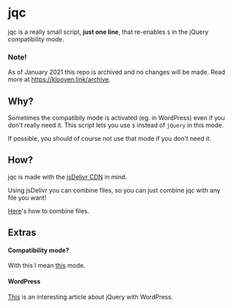 # jqc

jqc is a really small script, **just one line**, that re-enables `$` in the jQuery compatibility mode.

### Note!

As of January 2021 this repo is archived and no changes will be made. Read more at https://klooven.link/archive.

## Why?

Sometimes the compatibily mode is activated (eg. in WordPress) even if you don't really need it. This script lets you use `$` instead of `jQuery` in this mode.

If possible, you should of course not use that mode if you don't need it.

## How?

jqc is made with the [jsDelivr CDN](https://www.jsdelivr.com/) in mind.

Using jsDelivr you can combine files, so you can just combine jqc with any file you want!

[Here](https://github.com/jsdelivr/jsdelivr#combine-multiple-files)'s how to combine files.

## Extras

#### Compatibility mode?

With this I mean [this](http://learn.jquery.com/using-jquery-core/avoid-conflicts-other-libraries/) mode.

#### WordPress

[This](https://premium.wpmudev.org/blog/adding-jquery-scripts-wordpress/) is an interesting article about jQuery with WordPress.
